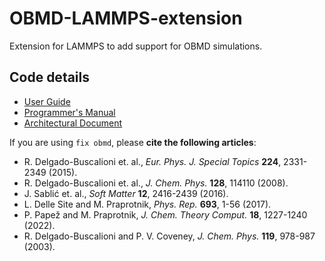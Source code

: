 # OBMD-LAMMPS-extension
Extension for LAMMPS to add support for OBMD simulations.

## Code details
* [User Guide](README.UserGuide.md)
* [Programmer's Manual](README.ProgrammersManual.md)
* [Architectural Document](README.ArchitecturalDocument.md)

If you are using `fix obmd`, please **cite the following articles**:
- R. Delgado-Buscalioni et. al., *Eur. Phys. J. Special Topics* **224**, 2331-2349 (2015).
- R. Delgado-Buscalioni et. al., *J. Chem. Phys.* **128**, 114110 (2008).
- J. Sablić et. al., *Soft Matter* **12**, 2416-2439 (2016).
- L. Delle Site and M. Praprotnik, *Phys. Rep.* **693**, 1-56 (2017).
- P. Papež and M. Praprotnik, *J. Chem. Theory Comput.* **18**, 1227-1240 (2022).
- R. Delgado-Buscalioni and P. V. Coveney, *J. Chem. Phys.* **119**, 978-987 (2003).
